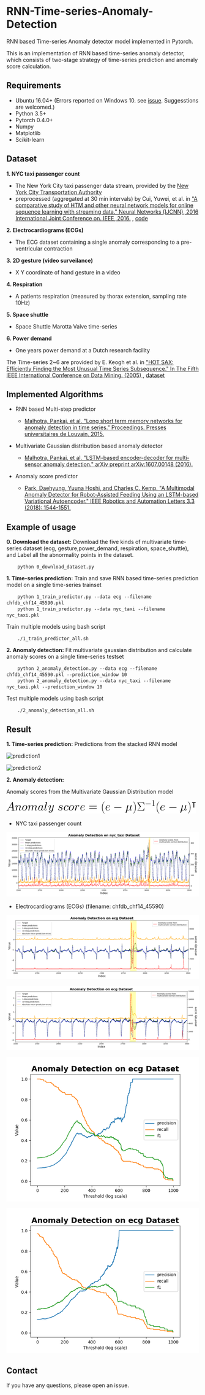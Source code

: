 # RNN-Time-series-Anomaly-Detection
RNN based Time-series Anomaly detector model implemented in Pytorch.

This is an implementation of RNN based time-series anomaly detector, which consists of two-stage strategy of time-series prediction and anomaly score calculation.


## Requirements
* Ubuntu 16.04+ (Errors reported on Windows 10. see [issue](https://github.com/chickenbestlover/RNN-Time-series-Anomaly-Detection/issues/6#issue-358550020). Suggesstions are welcomed.)
* Python 3.5+
* Pytorch 0.4.0+
* Numpy
* Matplotlib
* Scikit-learn

## Dataset
__1. NYC taxi passenger count__
 * The New York City taxi passenger data stream, provided by the [New
York City Transportation Authority](http://www.nyc.gov/html/tlc/html/about/trip_record_data.shtml )
 * preprocessed (aggregated at 30 min intervals) by Cui, Yuwei, et al. in ["A comparative study of HTM and other neural network models for online sequence learning with streaming data." Neural Networks (IJCNN), 2016 International Joint Conference on. IEEE, 2016.](http://ieeexplore.ieee.org/abstract/document/7727380/)
  , [code](https://github.com/numenta/htmresearch/tree/master/projects/sequence_prediction)

__2. Electrocardiograms (ECGs)__
 * The ECG dataset containing a single anomaly corresponding to a pre-ventricular contraction

__3. 2D gesture (video surveilance)__
 * X Y coordinate of hand gesture in a video

__4. Respiration__
 * A patients respiration (measured by thorax extension, sampling rate 10Hz)

__5. Space shuttle__
 * Space Shuttle Marotta Valve time-series

__6. Power demand__
 * One years power demand at a Dutch research facility

The Time-series 2~6 are provided by E. Keogh et al. in
["HOT SAX: Efficiently Finding the Most Unusual Time Series Subsequence." In The Fifth IEEE International Conference on Data Mining. (2005)
](http://ieeexplore.ieee.org/abstract/document/1565683/)
  , [dataset](http://www.cs.ucr.edu/~eamonn/discords/)


## Implemented Algorithms
* RNN based Multi-step predictor
  - [Malhotra, Pankaj, et al. "Long short term memory networks for anomaly detection in time series." Proceedings. Presses universitaires de Louvain, 2015.](https://www.elen.ucl.ac.be/Proceedings/esann/esannpdf/es2015-56.pdf)


* Multivariate Gaussian distribution based anomaly detector
  - [Malhotra, Pankaj, et al. "LSTM-based encoder-decoder for multi-sensor anomaly detection." arXiv preprint arXiv:1607.00148 (2016).](https://arxiv.org/pdf/1607.00148.pdf)

* Anomaly score predictor
  - [Park, Daehyung, Yuuna Hoshi, and Charles C. Kemp. "A Multimodal Anomaly Detector for Robot-Assisted Feeding Using an LSTM-based Variational Autoencoder." IEEE Robotics and Automation Letters 3.3 (2018): 1544-1551.](https://arxiv.org/pdf/1711.00614.pdf)



## Example of usage
__0. Download the dataset:__
Download the five kinds of multivariate time-series dataset
(ecg, gesture,power_demand, respiration, space_shuttle),
and Label all the abnormality points in the dataset.
```
    python 0_download_dataset.py
```


__1. Time-series prediction:__
Train and save RNN based time-series prediction model on a single time-series trainset
```
    python 1_train_predictor.py --data ecg --filename chfdb_chf14_45590.pkl
    python 1_train_predictor.py --data nyc_taxi --filename nyc_taxi.pkl
```
Train multiple models using bash script

```
    ./1_train_predictor_all.sh
```

__2. Anomaly detection:__
Fit multivariate gaussian distribution and
calculate anomaly scores on a single time-series testset
```
    python 2_anomaly_detection.py --data ecg --filename chfdb_chf14_45590.pkl --prediction_window 10
    python 2_anomaly_detection.py --data nyc_taxi --filename nyc_taxi.pkl --prediction_window 10
```
Test multiple models using bash script
```
    ./2_anomaly_detection_all.sh
```





## Result
__1. Time-series prediction:__
Predictions from the stacked RNN model

![prediction1](./fig/prediction_nyc_taxi.gif)


![prediction2](./fig/prediction_ecg.gif)

__2. Anomaly detection:__

Anomaly scores from the Multivariate Gaussian Distribution model

![equation1](./fig/equation1.gif)

* NYC taxi passenger count

![scores1](./fig/scores_nyc_taxi.png)


* Electrocardiograms (ECGs) (filename: chfdb_chf14_45590)



![scores3](./fig/scores_ecg1.png)


![scores4](./fig/scores_ecg2.png)


![f1ecg1](./fig/fig_f_beta_channel0.png)


![f1ecg2](./fig/fig_f_beta_channel1.png)

## Contact
If you have any questions, please open an issue.

